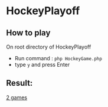 # HockeyPlayoff
## How to play
On root directory of HockeyPlayoff
- Run command : `php HockeyGame.php`
- type `y` and press Enter
## Result:
[2 games](https://ibb.co/QYqF6Bk)
